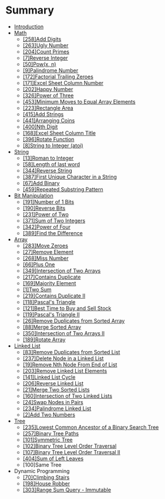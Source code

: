 # Summary

* [Introduction](README.md)
* [Math](mathmd.md)
   * [[258]Add Digits](add_digits.md)
   * [[263]Ugly Number](ugly_number.md)
   * [[204]Count Primes](count_primes.md)
   * [[7]Reverse Integer](reverse_integer.md)
   * [[50]Pow(x, n)](powx,_n.md)
   * [[9]Palindrome Number](palindrome_number.md)
   * [[172]Factorial Trailing Zeroes](factorial_trailing_zeroes.md)
   * [[171]Excel Sheet Column Number](excel_sheet_column_number.md)
   * [[202]Happy Number](happy_number.md)
   * [[326]Power of Three](power_of_three.md)
   * [[453]Minimum Moves to Equal Array Elements](minimum_moves_to_equal_array_elements.md)
   * [[223]Rectangle Area](rectangle_area.md)
   * [[415]Add Strings](add_strings.md)
   * [[441]Arranging Coins](arranging_coins.md)
   * [[400]Nth Digit](nth_digit.md)
   * [[168]Excel Sheet Column Title](excel_sheet_column_title.md)
   * [[396]Rotate Function](rotate_function.md)
   * [[8]String to Integer (atoi)](string_to_integer_atoi.md)
* [String](string.md)
   * [[13]Roman to Integer](roman_to_integer.md)
   * [[58]Length of last word](length_of_last_word.md)
   * [[344]Reverse String](reverse_string.md)
   * [[387]First Unique Character in a String](first_unique_character_in_a_string.md)
   * [[67]Add Binary](add_binary.md)
   * [[459]Repeated Substring Pattern](repeated_substring_pattern.md)
* [Bit Manipulation](bit_manipulation.md)
   * [[191]Number of 1 Bits](number_of_1_bits.md)
   * [[190]Reverse Bits](reverse_bits.md)
   * [[231]Power of Two](power_of_two.md)
   * [[371]Sum of Two Integers](sum_of_two_integers.md)
   * [[342]Power of Four](power_of_four.md)
   * [[389]Find the Difference](find_the_difference.md)
* [Array](array.md)
   * [[283]Move Zeroes](move_zeroes.md)
   * [[27]Remove Element](remove_element.md)
   * [[268]Miss Number](miss_number.md)
   * [[66]Plus One](plus_one.md)
   * [[349]Intersection of Two Arrays](intersection_of_two_arrays.md)
   * [[217]Contains Duplicate](contains_duplicate.md)
   * [[169]Majority Element](majority_element.md)
   * [[1]Two Sum](two_sum.md)
   * [[219]Contains Duplicate II](contains_duplicate_ii.md)
   * [[118]Pascal's Triangle](pascals_triangle.md)
   * [[121]Best Time to Buy and Sell Stock](best_time_to_buy_and_sell_stock.md)
   * [[119]Pascal's Triangle II](pascals_triangle_ii.md)
   * [[26]Remove Duplicates from Sorted Array](remove_duplicates_from_sorted_array.md)
   * [[88]Merge Sorted Array](merge_sorted_array.md)
   * [[350]Intersection of Two Arrays II](intersection_of_two_arrays_ii.md)
   * [[189]Rotate Array](rotate_array.md)
* [Linked List](linked_list.md)
   * [[83]Remove Duplicates from Sorted List](remove_duplicates_from_sorted_list.md)
   * [[237]Delete Node in a Linked List](delete_node_in_a_linked_list.md)
   * [[19]Remove Nth Node From End of List](remove_nth_node_from_end_of_list.md)
   * [[203]Remove Linked List Elements](remove_linked_list_elements.md)
   * [[141]Linked List Cycle](linked_list_cycle.md)
   * [[206]Reverse Linked List](reverse_linked_list.md)
   * [[21]Merge Two Sorted Lists](merge_two_sorted_lists.md)
   * [[160]Intersection of Two Linked Lists](intersection_of_two_linked_lists.md)
   * [[24]Swap Nodes in Pairs](swap_nodes_in_pairs.md)
   * [[234]Palindrome Linked List](palindrome_linked_list.md)
   * [[2]Add Two Numbers](add_two_numbers.md)
* [Tree](tree.md)
   * [[235]Lowest Common Ancestor of a Binary Search Tree](lowest_common_ancestor_of_a_binary_search_tre.md)
   * [[257]Binary Tree Paths](binary_tree_paths.md)
   * [[101]Symmetric Tree](symmetric_tree.md)
   * [[102]Binary Tree Level Order Traversal](binary_tree_level_order_traversal.md)
   * [[107]Binary Tree Level Order Traversal II](binary_tree_level_order_traversal_ii.md)
   * [[404]Sum of Left Leaves](sum_of_left_leaves.md)
   * [100]Same Tree
* Dynamic Programming
   * [[70]Climbing Stairs](climbing_stairs.md)
   * [[198]House Robber](house_robber.md)
   * [[303]Range Sum Query - Immutable](range_sum_query_-_immutable.md)

